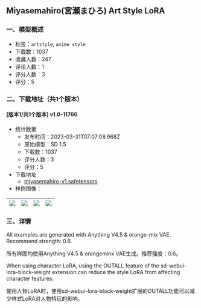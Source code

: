 ## Miyasemahiro(宮瀬まひろ) Art Style LoRA
### 一、模型概述

- 标签：`artstyle`, `anime style`
- 下载数：1037
- 收藏人数：247
- 评论人数：1
- 评分人数：3
- 评分：5

### 二、下载地址（共1个版本）

#### [版本1/共1个版本] v1.0-11760

- 统计数据
  - 发布时间：2023-03-31T07:07:08.968Z
  - 原始模型：SD 1.5
  - 下载数：1037
  - 评分人数：3
  - 评分：5
- 下载地址
  - [miyasemahiro-v1.safetensors](https://civitai.com/api/download/models/31418)
- 样例图像：

| <img src="https://image.civitai.com/xG1nkqKTMzGDvpLrqFT7WA/a55dcf14-a7d6-4a04-7f9e-16bc40727a00/width=450/357336.jpeg" /> | <img src="https://image.civitai.com/xG1nkqKTMzGDvpLrqFT7WA/59b94666-d8b8-4b1a-6519-747a38cb3b00/width=450/357340.jpeg" /> | <img src="https://image.civitai.com/xG1nkqKTMzGDvpLrqFT7WA/8176484b-dca7-48ca-93bd-46092785cb00/width=450/357339.jpeg" /> | <img src="https://image.civitai.com/xG1nkqKTMzGDvpLrqFT7WA/0be01420-84ef-43dc-3581-bc6f0320ef00/width=450/357338.jpeg" /> |
| ---- | ---- | ---- | ---- |


### 三、详情
<p>All examples are generated with Anything V4.5 &amp; orange-mix VAE. Recommend strength: 0.6.</p><p>所有样图均使用Anything V4.5 &amp; orangeminx VAE生成。推荐强度：0.6。</p><p>When using character LoRA, using the OUTALL feature of the sd-webui-lora-block-weight extension can reduce the style LoRA from affecting character features.</p><p>使用人物LoRA时，使用sd-webui-lora-block-weight扩展的OUTALL功能可以减少样式LoRA对人物特征的影响。</p>